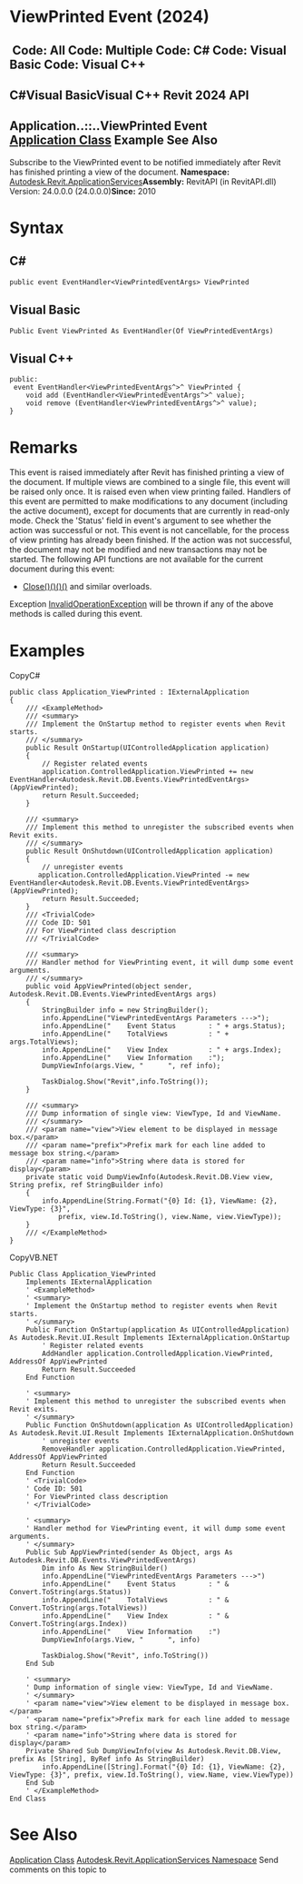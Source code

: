 # ViewPrinted Event (2024)

﻿
 Code: All Code: Multiple Code: C# Code: Visual Basic Code: Visual C++   
---  
C#Visual BasicVisual C++
Revit 2024 API  
---  
Application..::..ViewPrinted Event  
[Application Class](94db8ea8-d2c3-5e71-8030-466bcb8e4426.md "Application Class") Example See Also  
---  
Subscribe to the ViewPrinted event to be notified immediately after Revit has finished printing a view of the document. 
**Namespace:** [Autodesk.Revit.ApplicationServices](91957e18-2935-006c-83ab-3b5b9dbb5928.md "Autodesk.Revit.ApplicationServices Namespace")**Assembly:** RevitAPI (in RevitAPI.dll) Version: 24.0.0.0 (24.0.0.0)**Since:** 2010 
# Syntax
C#  
---  
```text
public event EventHandler<ViewPrintedEventArgs> ViewPrinted
```
  
Visual Basic  
---  
```text
Public Event ViewPrinted As EventHandler(Of ViewPrintedEventArgs)
```
  
Visual C++  
---  
```text
public:
 event EventHandler<ViewPrintedEventArgs^>^ ViewPrinted {
	void add (EventHandler<ViewPrintedEventArgs^>^ value);
	void remove (EventHandler<ViewPrintedEventArgs^>^ value);
}
```
  
# Remarks
This event is raised immediately after Revit has finished printing a view of the document. If multiple views are combined to a single file, this event will be raised only once. It is raised even when view printing failed.
Handlers of this event are permitted to make modifications to any document (including the active document), except for documents that are currently in read-only mode. 
Check the 'Status' field in event's argument to see whether the action was successful or not.
This event is not cancellable, for the process of view printing has already been finished.
If the action was not successful, the document may not be modified and new transactions may not be started.
The following API functions are not available for the current document during this event: 
  * [Close()()()()](da2f27b9-7255-4950-82a2-86e1432ff9f0.md "Close Method") and similar overloads.

Exception [InvalidOperationException](9e715f03-3884-e539-4dd6-8d7545733adc.md "InvalidOperationException Class") will be thrown if any of the above methods is called during this event.
# Examples
CopyC#
```text
public class Application_ViewPrinted : IExternalApplication
{
    /// <ExampleMethod>
    /// <summary>
    /// Implement the OnStartup method to register events when Revit starts.
    /// </summary>
    public Result OnStartup(UIControlledApplication application)
    {
        // Register related events
        application.ControlledApplication.ViewPrinted += new EventHandler<Autodesk.Revit.DB.Events.ViewPrintedEventArgs>(AppViewPrinted);
        return Result.Succeeded;
    }

    /// <summary>
    /// Implement this method to unregister the subscribed events when Revit exits.
    /// </summary>
    public Result OnShutdown(UIControlledApplication application)
    {
        // unregister events
       application.ControlledApplication.ViewPrinted -= new EventHandler<Autodesk.Revit.DB.Events.ViewPrintedEventArgs>(AppViewPrinted);
        return Result.Succeeded;
    }
    /// <TrivialCode>
    /// Code ID: 501
    /// For ViewPrinted class description
    /// </TrivialCode>

    /// <summary>
    /// Handler method for ViewPrinting event, it will dump some event arguments. 
    /// </summary>
    public void AppViewPrinted(object sender, Autodesk.Revit.DB.Events.ViewPrintedEventArgs args)
    {
        StringBuilder info = new StringBuilder();
        info.AppendLine("ViewPrintedEventArgs Parameters --->");
        info.AppendLine("    Event Status        : " + args.Status);
        info.AppendLine("    TotalViews          : " + args.TotalViews);
        info.AppendLine("    View Index          : " + args.Index);
        info.AppendLine("    View Information    :");
        DumpViewInfo(args.View, "      ", ref info);

        TaskDialog.Show("Revit",info.ToString());
    }

    /// <summary>
    /// Dump information of single view: ViewType, Id and ViewName.
    /// </summary>
    /// <param name="view">View element to be displayed in message box.</param>
    /// <param name="prefix">Prefix mark for each line added to message box string.</param>
    /// <param name="info">String where data is stored for display</param>
    private static void DumpViewInfo(Autodesk.Revit.DB.View view, String prefix, ref StringBuilder info)
    {
        info.AppendLine(String.Format("{0} Id: {1}, ViewName: {2}, ViewType: {3}",
            prefix, view.Id.ToString(), view.Name, view.ViewType));
    }
    /// </ExampleMethod>
}
```

CopyVB.NET
```text
Public Class Application_ViewPrinted
    Implements IExternalApplication
    ' <ExampleMethod>
    ' <summary>
    ' Implement the OnStartup method to register events when Revit starts.
    ' </summary>
    Public Function OnStartup(application As UIControlledApplication) As Autodesk.Revit.UI.Result Implements IExternalApplication.OnStartup
        ' Register related events
        AddHandler application.ControlledApplication.ViewPrinted, AddressOf AppViewPrinted
        Return Result.Succeeded
    End Function

    ' <summary>
    ' Implement this method to unregister the subscribed events when Revit exits.
    ' </summary>
    Public Function OnShutdown(application As UIControlledApplication) As Autodesk.Revit.UI.Result Implements IExternalApplication.OnShutdown
        ' unregister events
        RemoveHandler application.ControlledApplication.ViewPrinted, AddressOf AppViewPrinted
        Return Result.Succeeded
    End Function
    ' <TrivialCode>
    ' Code ID: 501
    ' For ViewPrinted class description
    ' </TrivialCode>

    ' <summary>
    ' Handler method for ViewPrinting event, it will dump some event arguments. 
    ' </summary>
    Public Sub AppViewPrinted(sender As Object, args As Autodesk.Revit.DB.Events.ViewPrintedEventArgs)
        Dim info As New StringBuilder()
        info.AppendLine("ViewPrintedEventArgs Parameters --->")
        info.AppendLine("    Event Status        : " & Convert.ToString(args.Status))
        info.AppendLine("    TotalViews          : " & Convert.ToString(args.TotalViews))
        info.AppendLine("    View Index          : " & Convert.ToString(args.Index))
        info.AppendLine("    View Information    :")
        DumpViewInfo(args.View, "      ", info)

        TaskDialog.Show("Revit", info.ToString())
    End Sub

    ' <summary>
    ' Dump information of single view: ViewType, Id and ViewName.
    ' </summary>
    ' <param name="view">View element to be displayed in message box.</param>
    ' <param name="prefix">Prefix mark for each line added to message box string.</param>
    ' <param name="info">String where data is stored for display</param>
    Private Shared Sub DumpViewInfo(view As Autodesk.Revit.DB.View, prefix As [String], ByRef info As StringBuilder)
        info.AppendLine([String].Format("{0} Id: {1}, ViewName: {2}, ViewType: {3}", prefix, view.Id.ToString(), view.Name, view.ViewType))
    End Sub
    ' </ExampleMethod>
End Class
```

# See Also
[Application Class](94db8ea8-d2c3-5e71-8030-466bcb8e4426.md "Application Class")
[Autodesk.Revit.ApplicationServices Namespace](91957e18-2935-006c-83ab-3b5b9dbb5928.md "Autodesk.Revit.ApplicationServices Namespace")
Send comments on this topic to 